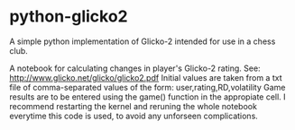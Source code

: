 # python-glicko2
A simple python implementation of Glicko-2 intended for use in a chess club.

A notebook for calculating changes in player's Glicko-2 rating. See: http://www.glicko.net/glicko/glicko2.pdf
Initial values are taken from a txt file of comma-separated values of the form: user,rating,RD,volatility
Game results are to be entered using the game() function in the appropiate cell.
I recommend restarting the kernel and reruning the whole notebook everytime this code is used, to avoid any unforseen complications.

